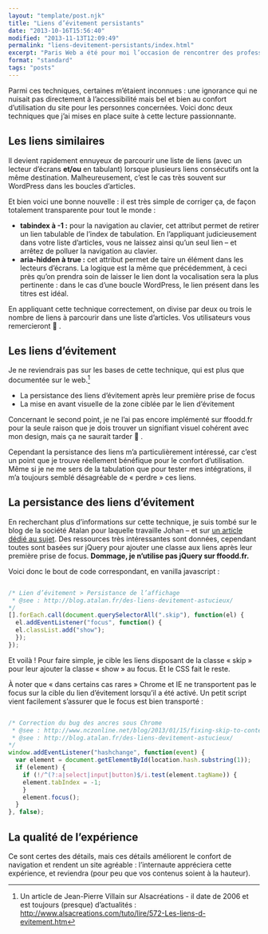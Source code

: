 ```yaml
---
layout: "template/post.njk"
title: "Liens d’évitement persistants"
date: "2013-10-16T15:56:40"
modified: "2013-11-13T12:09:49"
permalink: "liens-devitement-persistants/index.html"
excerpt: "Paris Web a été pour moi l’occasion de rencontrer des professionnels aguerris et d’en apercevoir les expériences cumulées. Et une conférence m’a particulièrement appris : _«Accessibiliser avec subtilité»_ de [Johan Ramon](https://twitter.com/johan_ramon 'Profil Twitter de Johan Ramon (nouvelle fenêtre)') de la [société Atalan](http://www.atalan.fr/ 'LE site de la société Atalan (nouvelle fenêtre)')."
format: "standard"
tags: "posts"
---
```

Parmi ces techniques, certaines m’étaient inconnues : une ignorance qui ne nuisait pas directement à l’accessibilité mais bel et bien au confort d’utilisation du site pour les personnes concernées. Voici donc deux techniques que j’ai mises en place suite à cette lecture passionnante.

## Les liens similaires

Il devient rapidement ennuyeux de parcourir une liste de liens (avec un lecteur d’écrans **et/ou** en tabulant) lorsque plusieurs liens consécutifs ont la même destination. Malheureusement, c’est le cas très souvent sur WordPress dans les boucles d’articles.

Et bien voici une bonne nouvelle : il est très simple de corriger ça, de façon totalement transparente pour tout le monde :

* **tabindex à -1 :** pour la navigation au clavier, cet attribut permet de retirer un lien tabulable de l’index de tabulation. En l’appliquant judicieusement dans votre liste d’articles, vous ne laissez ainsi qu’un seul lien – et arrêtez de polluer la navigation au clavier.
* **aria-hidden à true :** cet attribut permet de taire un élément dans les lecteurs d’écrans. La logique est la même que précédemment, à ceci près qu’on prendra soin de laisser le lien dont la vocalisation sera la plus pertinente : dans le cas d’une boucle WordPress, le lien présent dans les titres est idéal.

En appliquant cette technique correctement, on divise par deux ou trois le nombre de liens à parcourir dans une liste d’articles. Vos utilisateurs vous remercieront 🙂 .

## Les liens d’évitement

Je ne reviendrais pas sur les bases de cette technique, qui est plus que documentée sur le web.[^1]

[^1]: Un article de Jean-Pierre Villain sur Alsacréations - il date de 2006 et est toujours (presque) d’actualités : http://www.alsacreations.com/tuto/lire/572-Les-liens-d-evitement.htm



* La persistance des liens d’évitement après leur première prise de focus
* La mise en avant visuelle de la zone ciblée par le lien d’évitement

Concernant le second point, je ne l’ai pas encore implémenté sur ffoodd.fr pour la seule raison que je dois trouver un signifiant visuel cohérent avec mon design, mais ça ne saurait tarder 🙂 .

Cependant la persistance des liens m’a particulièrement intéressé, car c’est un point que je trouve réellement bénéfique pour le confort d’utilisation. Même si je ne me sers de la tabulation que pour tester mes intégrations, il m’a toujours semblé désagréable de «&nbsp;perdre&nbsp;» ces liens.

## La persistance des liens d’évitement

En recherchant plus d’informations sur cette technique, je suis tombé sur le blog de la société Atalan pour laquelle travaille Johan – et sur [un article dédié au sujet](http://blog.atalan.fr/des-liens-devitement-astucieux/ "Article sur les liens d’évitement astucieux (nouvelle fenêtre)"). Des ressources très intéressantes sont données, cependant toutes sont basées sur jQuery pour ajouter une classe aux liens après leur première prise de focus. **Dommage, je n’utilise pas jQuery sur ffoodd.fr.**

Voici donc le bout de code correspondant, en vanilla javascript :

```javascript

/* Lien d’évitement > Persistance de l’affichage
 * @see : http://blog.atalan.fr/des-liens-devitement-astucieux/
*/
[].forEach.call(document.querySelectorAll(".skip"), function(el) {
  el.addEventListener("focus", function() {
  el.classList.add("show");
  });
});
```

Et voilà ! Pour faire simple, je cible les liens disposant de la classe «&nbsp;skip&nbsp;» pour leur ajouter la classe «&nbsp;show&nbsp;» au focus. Et le CSS fait le reste.

À noter que «&nbsp;dans certains cas rares&nbsp;» Chrome et IE ne transportent pas le focus sur la cible du lien d’évitement lorsqu’il a été activé. Un petit script vient facilement s’assurer que le focus est bien transporté :

```javascript

/* Correction du bug des ancres sous Chrome
 * @see : http://www.nczonline.net/blog/2013/01/15/fixing-skip-to-content-links/
 * @see : http://blog.atalan.fr/des-liens-devitement-astucieux/
*/
window.addEventListener("hashchange", function(event) {
  var element = document.getElementById(location.hash.substring(1));
  if (element) {
    if (!/^(?:a|select|input|button)$/i.test(element.tagName)) {
    element.tabIndex = -1;
    }
    element.focus();
  }
}, false);
```

## La qualité de l’expérience

Ce sont certes des détails, mais ces détails améliorent le confort de navigation et rendent un site agréable : l’internaute appréciera cette expérience, et reviendra (pour peu que vos contenus soient à la hauteur).